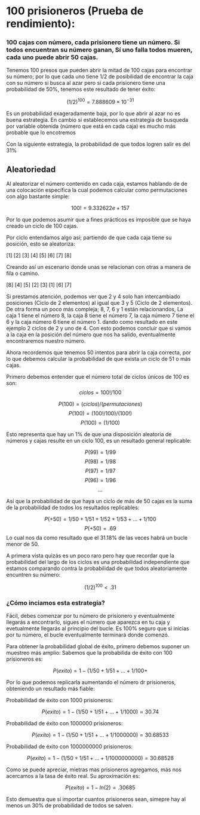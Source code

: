# 100 prisioneros (Prueba de rendimiento):

### 100 cajas con número, cada prisionero tiene un número. Si todos encuentran su número ganan, Sí uno falla todos mueren, cada uno puede abrir 50 cajas.


Tenemos 100 presos que pueden abrir la mitad de 100 cajas para encontrar su número; por lo que cada uno tiene 1/2 de posibilidad de encontrar la caja con su número si busca al azar pero si cada prisionero tiene una probabilidad de 50%, tenemos este resultado de tener éxito:

$$
(1/2)^{100} = 7.888609×10^{−31}
$$
       
Es un probabilidad exageradamente baja, por lo que abrir al azar no es buena estrategia.
En cambio si establecemos una estrategia de busqueda por variable obtenida (número que está en cada caja) es mucho más probable que lo encotremos


Con la siguiente estrategia, la probabilidad de que todos logren salir es del 31%


## Aleatoriedad

Al aleatorizar el número contenido en cada caja, estamos hablando de de una colocación específica la cual podemos calcular como permutaciones con algo bastante simple:



$$
100! = 9.332622e+157
$$


Por lo que podemos asumir que a fines prácticos es imposible que se haya creado un ciclo de 100 cajas.  

Por ciclo entendamos algo así; partiendo de que cada caja tiene su posición, esto se aleatoriza:

>
[1] [2] [3] [4] [5] [6] [7] [8] 
>

Creando así un escenario donde unas se relacionan con otras a manera de fila o camino.

>
[8] [4] [5] [2] [3] [1] [6] [7] 
>

Si prestamos atención, podemos ver que 2 y 4 solo han intercambiado posiciones (Ciclo de 2 elementos) al igual que 3 y 5 (Ciclo de 2 elementos). De otra forma un poco más compleja; 8, 7, 6 y 1 están relacionandos,  La caja 1 tiene el número 8, la caja 8 tiene el número 7, la caja número 7 tiene el 6 y la caja número 6 tiene el número 1.  dando como resultado en este ejemplo 2 ciclos de 2 y uno de 4. Con esto podemos concluir que si vamos a la caja en la posición del número que nos ha salido, eventualmente encontraremos nuestro número.    

Ahora recordemos que tenemos 50 intentos para abrir la caja correcta, por lo que debemos calcular la probabilidad de que exista un ciclo de 51 o más cajas.


Primero debemos entender que el número total de ciclos únicos de 100 es son:
$$
ciclos = 100!/100
$$

$$
P(100) = (ciclos)/(permutaciones)
$$
$$
P(100) = (100!/100)/(100!)
$$
$$
P(100) = (1/100)
$$

Esto representa que hay un 1% de que una disposición aleatoria de números y cajas resulte en un ciclo 100, es un resultado general replicable:

$$
P(99) = 1/99%
$$
$$
P(98) = 1/98%
$$
$$
P(97) = 1/97%
$$
$$
P(96) = 1/96%
$$
$$
...
$$

Así que la probabilidad de que haya un ciclo de más de 50 cajas es la suma de la probabilidad de todos los resultados replicables:

$$
P(+50) = {1/50}+{1/51}+{1/52}+{1/53}+...+{1/100}
$$
$$
P(+50) = .69
$$
Lo cual nos da como resultado que el 31.18% de las veces habrá un bucle menor de 50.

A primera vista quizás es un poco raro pero hay que recordar que la probabilidad del largo de los ciclos es una probabilidad independiente que estamos comparando contra la probabilidad de que todos aleatoriamente encuntren su número:

$$
(1/2)^{100} < .31
$$

### ¿Cómo inciamos esta estrategia?

Fácil, debes comenzar por tu número de prisionero y eventualmente llegarás a encontrarlo, sigues el número que aparezca en tu caja y evetualmente llegarás al principio del bucle. Es 100% seguro que si inicias por tu número, el bucle eventualmente terminará donde comenzó.

Para obtener la probabilidad global de éxito, primero debemos suponer un muestreo más amplio:
Sabemos que la probabilida de éxito con 100 prisioneros es: 

$$
P(exito) = 1-({1/50}+{1/51}+...+{1/100}+
$$

Por lo que podemos replicarla aumentando el número dr prisioneros, obteniendo un resultado más fiable:

Probabilidad de éxito con 1000 prisioneros: 

$$
P(exito) = 1-({1/50}+{1/51}+...+{1/1000}) = 30.74 
$$


Probabilidad de éxito con 1000000 prisioneros:  

$$
P(exito) = 1-({1/50}+{1/51}+...+{1/1000000}) = 30.68533
$$


Probabilidad de éxito con 1000000000 prisioneros:   

$$
P(exito) = 1-({1/50}+{1/51}+...+{1/1000000000}) = 30.68528
$$

Como se puede apreciar, mietras mas prisioneros agregamos, más nos acercamos a la tasa de éxito real. Su aproximación es:

$$
P(exito) = 1 - ln(2) = .30685
$$

Esto demuestra que si importar cuantos prisioneros sean, simepre hay al menos un 30% de probabilidad de todos se salven.

